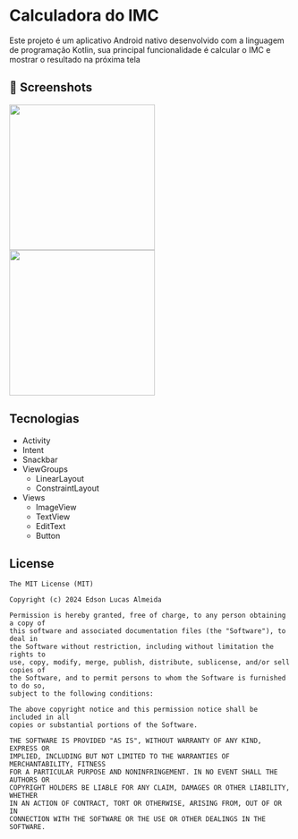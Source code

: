 # Calculadora do IMC
Este projeto é um aplicativo Android nativo desenvolvido com a linguagem de programação Kotlin, sua principal funcionalidade é calcular o IMC e mostrar o resultado na próxima tela

## :camera_flash: Screenshots
<!-- You can add more screenshots here if you like -->
<img src="https://github.com/user-attachments/assets/7760ad8e-52f8-48bd-b624-c955c181de60" width=260/> <img src="https://github.com/user-attachments/assets/6e8912c1-fd30-428a-b3fc-fc8e597173b7" width=260/> 

## Tecnologias
- Activity
- Intent
- Snackbar
- ViewGroups
  - LinearLayout
  - ConstraintLayout
- Views
  - ImageView
  - TextView
  - EditText
  - Button


## License
```
The MIT License (MIT)

Copyright (c) 2024 Edson Lucas Almeida

Permission is hereby granted, free of charge, to any person obtaining a copy of
this software and associated documentation files (the "Software"), to deal in
the Software without restriction, including without limitation the rights to
use, copy, modify, merge, publish, distribute, sublicense, and/or sell copies of
the Software, and to permit persons to whom the Software is furnished to do so,
subject to the following conditions:

The above copyright notice and this permission notice shall be included in all
copies or substantial portions of the Software.

THE SOFTWARE IS PROVIDED "AS IS", WITHOUT WARRANTY OF ANY KIND, EXPRESS OR
IMPLIED, INCLUDING BUT NOT LIMITED TO THE WARRANTIES OF MERCHANTABILITY, FITNESS
FOR A PARTICULAR PURPOSE AND NONINFRINGEMENT. IN NO EVENT SHALL THE AUTHORS OR
COPYRIGHT HOLDERS BE LIABLE FOR ANY CLAIM, DAMAGES OR OTHER LIABILITY, WHETHER
IN AN ACTION OF CONTRACT, TORT OR OTHERWISE, ARISING FROM, OUT OF OR IN
CONNECTION WITH THE SOFTWARE OR THE USE OR OTHER DEALINGS IN THE SOFTWARE.
```
